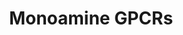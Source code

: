 ---
annotations:
- id: PW:0000125
  parent: signaling pathway
  type: Pathway Ontology
  value: G protein mediated signaling pathway
authors:
- MaintBot
- Khanspers
- Egonw
- Mkutmon
- AdoBioInfo
- Eweitz
citedin:
- link: PMC5727169
  title: 'Heart Failure Phenotypes Induced by Knockdown of DAPIT in Zebrafish: A New
    Insight into Mechanism of Dilated Cardiomyopathy (2017)'
description: 'G protein–coupled receptors (GPCRs) which are also known as seven-(pass)-transmembrane
  domain receptors, 7TM receptors, heptahelical receptors, serpentine receptor, and
  G protein–linked receptors (GPLR), constitute a large protein family of receptors
  that detect molecules outside the cell and activate internal signal transduction
  pathways and, ultimately, cellular responses. Coupling with G proteins, they are
  called seven-transmembrane receptors because they pass through the cell membrane
  seven times. Source: [https://en.wikipedia.org/wiki/G_protein–coupled_receptor Wikipedia]   Monoamine
  GPCRs are Rhodopsin-like GPCRs that bind to monoamine neurotransmitters. [https://en.wikipedia.org/wiki/Monoamine_neurotransmitter
  Monoamine neurotransmitters]'
last-edited: 2021-05-27
organisms:
- Danio rerio
redirect_from:
- /index.php/Pathway:WP1389
- /instance/WP1389
- /instance/WP1389_rr118402
revision: r118402
schema-jsonld:
- '@context': https://schema.org/
  '@id': https://wikipathways.github.io/pathways/WP1389.html
  '@type': Dataset
  creator:
    '@type': Organization
    name: WikiPathways
  description: 'G protein–coupled receptors (GPCRs) which are also known as seven-(pass)-transmembrane
    domain receptors, 7TM receptors, heptahelical receptors, serpentine receptor,
    and G protein–linked receptors (GPLR), constitute a large protein family of receptors
    that detect molecules outside the cell and activate internal signal transduction
    pathways and, ultimately, cellular responses. Coupling with G proteins, they are
    called seven-transmembrane receptors because they pass through the cell membrane
    seven times. Source: [https://en.wikipedia.org/wiki/G_protein–coupled_receptor
    Wikipedia]   Monoamine GPCRs are Rhodopsin-like GPCRs that bind to monoamine neurotransmitters.
    [https://en.wikipedia.org/wiki/Monoamine_neurotransmitter Monoamine neurotransmitters]'
  keywords:
  - 'Acetylcholine '
  - Epinephrine
  - Muscarine
  - Norepinephrine
  - adra1a
  - adra1b
  - adra1d
  - adra2a
  - adra2b
  - adra2c
  - adrb1
  - adrb3a
  - chrm2a
  - chrm3
  - chrm3b
  - chrm4a
  - chrm5a
  - drd1
  - drd3
  - drd5
  - hrh1
  - hrh2
  - htr1aa
  - htr1b
  - htr1d
  - htr1e
  - htr1f
  - htr2a
  - htr2b
  - htr4
  - htr5a
  - htr6
  - htr7
  license: CC0
  name: Monoamine GPCRs
seo: CreativeWork
title: Monoamine GPCRs
wpid: WP1389
---